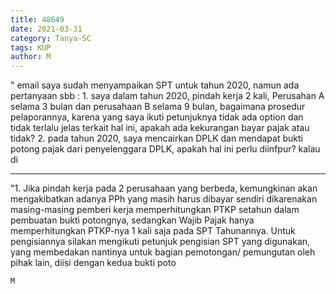 ```yaml
---
title: 48649
date: 2021-03-31
category: Tanya-SC
tags: KUP
author: M
---
```


" email saya sudah menyampaikan SPT untuk tahun 2020, namun ada pertanyaan sbb : 1. saya dalam tahun 2020, pindah kerja 2 kali, Perusahan A selama 3 bulan dan perusahaan B selama 9 bulan, bagaimana prosedur pelaporannya, karena yang saya ikuti petunjuknya tidak ada option dan tidak terlalu jelas terkait hal ini, apakah ada kekurangan bayar pajak atau tidak? 2. pada tahun 2020, saya mencairkan DPLK dan mendapat bukti potong pajak dari penyelenggara DPLK, apakah hal ini perlu diinfpur? kalau di

---

"1. Jika pindah kerja pada 2 perusahaan yang berbeda, kemungkinan akan mengakibatkan adanya PPh yang masih harus dibayar sendiri dikarenakan masing-masing pemberi kerja memperhitungkan PTKP setahun dalam pembuatan bukti potongnya, sedangkan Wajib Pajak hanya memperhitungkan PTKP-nya 1 kali saja pada SPT Tahunannya. Untuk pengisiannya silakan mengikuti petunjuk pengisian SPT yang digunakan, yang membedakan nantinya untuk bagian pemotongan/ pemungutan oleh pihak lain, diisi dengan kedua bukti poto

`M`
